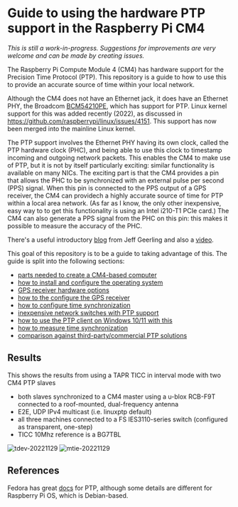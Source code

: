 # Guide to using the hardware PTP support in the Raspberry Pi CM4

*This is still a work-in-progress. Suggestions for improvements are very welcome and can be made by creating issues.*

The Raspberry Pi Compute Module 4 (CM4) has hardware support for the Precision Time Protocol (PTP). This repository is a guide to how to use this to provide an accurate source of time within your local network.

Although the CM4 does not have an Ethernet jack, it does have an Ethernet PHY, the Broadcom [BCM54210PE](https://www.broadcom.com/products/ethernet-connectivity/phy-and-poe/copper/gigabit/bcm54210), which has support for PTP. Linux kernel support for this was added recently (2022), as discussed in https://github.com/raspberrypi/linux/issues/4151. This support has now been merged into the mainline Linux kernel.

The PTP support involves the Ethernet PHY having its own clock, called the PTP hardware clock (PHC), and being able to use this clock to timestamp incoming and outgoing network packets. This enables the CM4 to make use of PTP, but it is not by itself particularly exciting: similar functionality is available on many NICs. The exciting part is that the CM4 provides a pin that allows the PHC to be synchronized with an external pulse per second (PPS) signal. When this pin is connected to the PPS output of a GPS receiver, the CM4 can providech a highly accurate source of time for PTP within a local area network. (As far as I know, the only other inexpensive, easy way to to get this functionality is using an Intel i210-T1 PCIe card.) The CM4 can also generate a PPS signal from the PHC on this pin: this makes it possible to measure the accuracy of the PHC.

There's a useful introductory [blog](https://www.jeffgeerling.com/blog/2022/ptp-and-ieee-1588-hardware-timestamping-on-raspberry-pi-cm4) from Jeff Geerling and also a [video](https://www.youtube.com/watch?v=RvnG-ywF6_s).

This goal of this repository is to be a guide to taking advantage of this. The guide is split into the following sections:

* [parts needed to create a CM4-based computer](cm4-computer.md)
* [how to install and configure the operating system](os.md)
* [GPS receiver hardware options](gps-hw.md)
* [how to  the configure the GPS receiver](gps-config.md)
* [how to configure time synchronization](time-config.md)
* [inexpensive network switches with PTP support](switches.md)
* [how to use the PTP client on Windows 10/11 with this](ptp-windows.md)
* [how to measure time synchronization](measure.md)
* [comparison against third-party/commercial PTP solutions](comparison.md)

## Results

This shows the results from using a TAPR TICC in interval mode with two CM4 PTP slaves 

- both slaves synchronized to a CM4 master using a u-blox RCB-F9T connected to a roof-mounted, dual-frequency antenna
- E2E, UDP IPv4 multicast (i.e. linuxptp default)
- all three machines connected to a FS IES3110-series switch (configured as transparent, one-step)
- TICC 10Mhz reference is a BG7TBL

![tdev-20221129](https://user-images.githubusercontent.com/499966/204719830-a2631c24-f9f0-4f81-bc41-e34bdd3bc6e9.png)
![mtie-20221129](https://user-images.githubusercontent.com/499966/204719880-3effc69f-ad6c-4d38-8f64-1ca5fad3a5b7.png)

## References

Fedora has great [docs](https://docs.fedoraproject.org/en-US/fedora/latest/system-administrators-guide/servers/Configuring_PTP_Using_ptp4l/) for PTP, although some details are different for Raspberry Pi OS, which is Debian-based.



